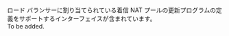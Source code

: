 <Namespace Name="Microsoft.Azure.Management.Network.Fluent.LoadBalancerInboundNatPool.UpdateDefinition">
  <Docs>
    <summary>ロード バランサーに割り当てられている着信 NAT プールの更新プログラムの定義をサポートするインターフェイスが含まれています。</summary> 
    <remarks>To be added.</remarks>
  </Docs>
</Namespace>
